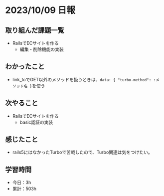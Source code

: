 # 2023/10/09 日報
## 取り組んだ課題一覧
- RailsでECサイトを作る
  - 編集・削除機能の実装

## わかったこと
- link_toでGET以外のメソッドを扱うときは、`data: { "turbo-method": :メソッド名 }`を使う 

## 次やること
- RailsでECサイトを作る
  - basic認証の実装

## 感じたこと
- rails5にはなかったTurboで苦戦したので、Turbo関連は気をつけたい。

## 学習時間
- 今日：3h
- 累計：503h
